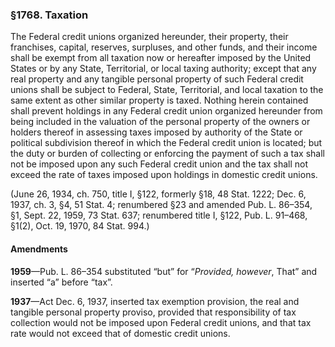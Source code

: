 ### §1768. Taxation ###

The Federal credit unions organized hereunder, their property, their franchises, capital, reserves, surpluses, and other funds, and their income shall be exempt from all taxation now or hereafter imposed by the United States or by any State, Territorial, or local taxing authority; except that any real property and any tangible personal property of such Federal credit unions shall be subject to Federal, State, Territorial, and local taxation to the same extent as other similar property is taxed. Nothing herein contained shall prevent holdings in any Federal credit union organized hereunder from being included in the valuation of the personal property of the owners or holders thereof in assessing taxes imposed by authority of the State or political subdivision thereof in which the Federal credit union is located; but the duty or burden of collecting or enforcing the payment of such a tax shall not be imposed upon any such Federal credit union and the tax shall not exceed the rate of taxes imposed upon holdings in domestic credit unions.

(June 26, 1934, ch. 750, title I, §122, formerly §18, 48 Stat. 1222; Dec. 6, 1937, ch. 3, §4, 51 Stat. 4; renumbered §23 and amended Pub. L. 86–354, §1, Sept. 22, 1959, 73 Stat. 637; renumbered title I, §122, Pub. L. 91–468, §1(2), Oct. 19, 1970, 84 Stat. 994.)

#### Amendments ####

**1959**—Pub. L. 86–354 substituted “but” for “*Provided, however*, That” and inserted “a” before “tax”.

**1937**—Act Dec. 6, 1937, inserted tax exemption provision, the real and tangible personal property proviso, provided that responsibility of tax collection would not be imposed upon Federal credit unions, and that tax rate would not exceed that of domestic credit unions.